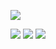 ![](https://i.ibb.co/7yCGBWd/20200221-135337-picsay.jpg#center)

![](https://img.shields.io/badge/python-3.8.0-green#center)      ![](https://img.shields.io/badge/PHP-7.4.2-blue)     ![](https://img.shields.io/badge/python-2.7.17-orange)
